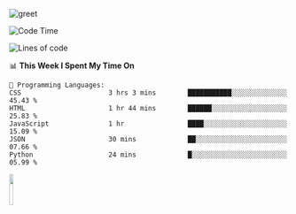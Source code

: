 ![greet](https://user-images.githubusercontent.com/44234583/146624354-9d461392-3676-4e7a-b12f-debc7319f53b.gif) 


<!--START_SECTION:waka-->
![Code Time](http://img.shields.io/badge/Code%20Time-505%20hrs%2032%20mins-blue)

![Lines of code](https://img.shields.io/badge/From%20Hello%20World%20I%27ve%20Written-3.9%20million%20lines%20of%20code-blue)

📊 **This Week I Spent My Time On** 

```text
💬 Programming Languages: 
CSS                      3 hrs 3 mins        ███████████░░░░░░░░░░░░░░   45.43 % 
HTML                     1 hr 44 mins        ██████░░░░░░░░░░░░░░░░░░░   25.83 % 
JavaScript               1 hr                ████░░░░░░░░░░░░░░░░░░░░░   15.09 % 
JSON                     30 mins             ██░░░░░░░░░░░░░░░░░░░░░░░   07.66 % 
Python                   24 mins             █░░░░░░░░░░░░░░░░░░░░░░░░   05.99 % 
```


<!--END_SECTION:waka-->
<img src="https://user-images.githubusercontent.com/44234583/191059235-95ebfce1-7fc7-4eee-baff-214d902e7c18.gif" width="12%"/>
